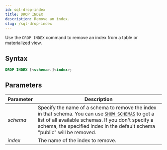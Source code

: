 ```yaml
---
id: sql-drop-index
title: DROP INDEX
description: Remove an index.
slug: /sql-drop-index
---
```


Use the `DROP INDEX` command to remove an index from a table or materialized view.

## Syntax

```sql
DROP INDEX [<schema>.]<index>;
```


## Parameters

|Parameter                  | Description           |
|---------------------------|-----------------------|
|*schema*                   |Specify the name of a schema to remove the index in that schema. You can use [`SHOW SCHEMAS`](sql-show-schemas.md) to get a list of all available schemas. If you don't specify a schema, the specified index in the default schema "public" will be removed.|
|*index*                    |The name of the index to remove.|

